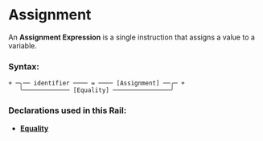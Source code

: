 
# Assignment

An **Assignment Expression** is a single instruction
that assigns a value to a variable.

### Syntax:

    + ─╮── identifier ──── = ──── [Assignment] ──╭─ +
       ╰───────────── [Equality] ────────────────╯

### Declarations used in this Rail:

- [**Equality**](EX-Equality.md)
